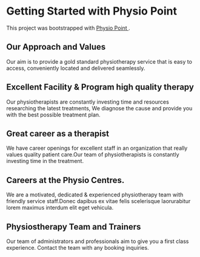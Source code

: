 # Getting Started with Physio Point

This project was bootstrapped with [Physio Point
](https://physio-point-d9627.web.app).

## Our Approach and Values

Our aim is to provide a gold standard physiotherapy service that is easy to access, conveniently located and delivered seamlessly.

## Excellent Facility & Program high quality therapy

Our physiotherapists are constantly investing time and resources researching the latest treatments, We diagnose the cause and provide you with the best possible treatment plan.

## Great career as a therapist

We have career openings for excellent staff in an organization that really values quality patient care.Our team of physiotherapists is constantly investing time in the treatment.

## Careers at the Physio Centres.

We are a motivated, dedicated & experienced physiotherapy team with friendly service staff.Donec dapibus ex vitae felis scelerisque laorurabitur lorem maximus interdum elit eget vehicula.

## Physiostherapy Team and Trainers

Our team of administrators and professionals aim to give you a first class experience. Contact the team with any booking inquiries.





